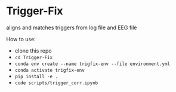 # Trigger-Fix
aligns and matches triggers from log file and EEG file

How to use:
- clone this repo
- ```cd Trigger-Fix```
- ```conda env create --name trigfix-env --file environment.yml```
- ```conda activate trigfix-env```
- ```pip install -e .```
- ```code scripts/trigger_corr.ipynb```
